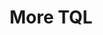 ---
title: More TQL
position: 1.06
type:
description:
  TQL queries can be based on a single node or multiple nodes where you need to include relationships to get data from multiple nodes. For many TQL queries, you have to use relationships to query several Technopedia nodes. Relationships might seem complex but their function is mainly to connect nodes.
content_markdown: |-
  ###### Because TQL is a declarative query language, you can build your query with multiple nodes, relationships, attributes, and add multiple conditions to refine your query.<br>
  

  You can use an alias or variable with a realtionship that has attributes when you want to return data for those attributes. TQL binds the alias that you specify to that relationship, which you can use with the Return clause of the MATCH query to get specific data.
  {: .info}

  #### Building relationships in a query<br>

  
  ###### Relationships provide a way of getting related data from multiple nodes in one query. You connect the nodes by using the relationship that's shown in the database graph. <br>
  
  {: .info}

  Note the direction of the relationship in the graph. If you specify an incorrect direction, you might not get data from the nodes that you want to connect with.

  
  

  The following image shows examples of types of relationships and their directions.
   
  ![API Image](/images/relat.png)<br>&nbsp;
  <br>  
 

  
  <br>
  

  #### Overview............. query<br>

  `MATCH (hw_mod:HARDWARE_MODEL)-[:HAS_A]->(hw_prod:HARDWARE_PRODUCT)<-[:HAS_A]-(manu:MANUFACTURER) RETURN hw_mod, hw_prod, manu`


  `MATCH (node)-[My_alias:relationship {relationship_attribute : value}]->(:node) Return My_alias


      MATCH (:SOFTWARE_RELEASE)-[h:HAS_A {end_date: "2013-12-10 00:00:00"}]->(:SUPPORT_STAGE) RETURN h
      

      RESPONSE SAMPLE

      {
        "results": [
            {
                "end_date": "2013-12-10 00:00:00",
                "modified_at": "2018-05-04 20:01:57",
                "created_at": "2018-05-03 17:29:30"
            }
        ]
      {  `
  
  
  
  QUERY INTENT
  Return release name, software version, software product name, and manufacturer name for 2 software releases
  `MATCH (srelease:SOFTWARE_RELEASE) -[:HAS_A]->(sver:SOFTWARE_VERSION)-[:HAS_A]->(sprod:SOFTWARE_PRODUCT)-[:HAS_A]->(manu:MANUFACTURER) RETURN srelease.release, sver.version, sprod.product, manu.manufacturer LIMIT 2`

  

  <br>
  To create a MATCH statement you must identify the nodes that store the infromaiton you require, and use the following guide to help you to build your query:

   1.	Select the Nodes that you want to use in your query.<br>
   2.	Identify the node attributes that store the information you require.<br>
   3.	Select any relationships to connect to nodes that hold your required data.<br>
   4.	Write your MATCH statement

  <br>
  Here’s some examples:
  <br>
  <b>Objective:</b> To find software that is named Adobe.<br>

    * The Software Product node has an attribute called product.<br>
    * We use MATCH to select the `SOFTWARE_PRODUCT` node and the `product` attribute to filter for Adobe.<br>
    * View the list of attributes that you can use on the Software Product page, or you use the following MATCH statement 
      with the `/tql` endpoint to view a list of attributes for the `SOFTWARE_PRODUCT` node.
      `MATCH(x:SOFTWARE_PRODUCT) RETURN x`
      <br>
    * Use the WHERE clause with the equals operator to specify the condition `product = "Adobe"`.<br>
  <br>
  `MATCH (s:SOFTWARE_PRODUCT) WHERE s.product = "Adobe" Return s`

  <br>
  In this example, software products that have Adobe in the name fields are returned.<br>

  <br>
  <br>

   You must add an alias before the colon in nodes and relationships in the MATCH statement. You refer to this alias in the return clause to specify the query ouput.
   {: .warning}
  
      
  <br>

  The following diagram identifies the software nodes and the relationship directions.
  <br>
  
  ![API Image](/images/sw_graph.png)<br>&nbsp;
  <br>  
  <br>  
  <br>

   When you write MATCH statements that use relationships, you must follow the relationship direction in the diagram.
   {: .warning}

  <br>
  <b>Objective:</b> To get software editions that have a release, verison, and product.<br>

    * To get the required information, you have to add relationships to the software release, software version, and software product nodes.<br>
    * We use MATCH to select the software edtion node and then create relationships to the other nodes.<br>
    * Add an alias to each node and relationship in the  query.<br>
    * To return the data that you need, use the Return clause to refer to the specific aliases.<br>
  <br>
  In this query example, you return software editions in Technopedia with release, verison, and product information. <br>

  `MATCH (e:SOFTWARE_EDITION)<-[x:HAS_A]-(r:SOFTWARE_RELEASE)-[y:HAS_A]->(v:SOFTWARE_VERSION)-[z:HAS_A]->(p:SOFTWARE_PRODUCT) RETURN r,e,v,p`<br>

  <br>
  
  <br>
   
  <b>Query Intent:</b> Get software editions and include the release, verison, product, and manufacturer.<br>
  <br>
  In this query example, you get data for software editions in Technopedia, and include the release, version, product, and manufacturer data for each edition that is listed. <br>

  `MATCH (e:SOFTWARE_EDITION)<-[:HAS_A]-(r:SOFTWARE_RELEASE)-[:HAS_A]->(v:SOFTWARE_VERSION)-[:HAS_A]->(p:SOFTWARE_PRODUCT)<-[:HAS_A]-(m:MANUFACTURER) RETURN e,r,v,p,m LIMIT 10`<br>

  
  <br>

  #### TQL extended relationships<br>


  Here are some examples of extended relationships that connect multiple nodes:

  <b>Query Intent:</b> 

 
 
  The following MATCH query examples show variations in constructions that use relationships and other conditions. To try out a query example, you append the MATCH statement to the following tql endpoint and make a GET request from a API client or use cURL. <br>
  <br>
  `https://v6-1.technopedia.com/tql?q=<MATCH Statement>`
  
left_code_blocks:
  - code_block: |-
      MATCH (n:SOFTWARE_RELEASE)-[:HAS_A]->(:SOFTWARE_VERSION)-[:HAS_A]->(sp:SOFTWARE_PRODUCT)-[:HAS_A]->(m:MANUFACTURER)<-[:HAS_A]-(:CPU_MODEL) WHERE m.manufacturer CONTAINS "TEL" RETURN n.release, sp.product, m.manufacturer LIMIT 5
      
      RESPONSE SAMPLE

      {
        "results": [
            {
                "m.manufacturer": "Intel",
                "n.release": "C++ Composer XE",
                "sp.product": "C++ Composer XE"
            },
            {
                "m.manufacturer": "Intel",
                "n.release": "C++ Composer XE",
                "sp.product": "C++ Composer XE"
            },
            {
                "m.manufacturer": "Intel",
                "n.release": "C++ Composer XE",
                "sp.product": "C++ Composer XE"
            },
            {
                "m.manufacturer": "Intel",
                "n.release": "C++ Composer XE",
                "sp.product": "C++ Composer XE"
            },
            {
                "m.manufacturer": "Intel",
                "n.release": "C++ Composer XE",
                "sp.product": "C++ Composer XE"
            }
        ]
      {  

    title: Example one
    language: javascript
    title: Example one
    language: javascript
  - code_block: |-
      MATCH (aliasx:HARDWARE_PRODUCT) RETURN aliasx.product, aliasx.modified_at LIMIT 10

      RESPONSE SAMPLE

      {
        "results": [
            {
                "aliasx.modified_at": "2011-03-16 09:46:45",
                "aliasx.product": "Express5800/A1080a Series"
            },
            {
                "aliasx.modified_at": "2011-03-21 11:22:10",
                "aliasx.product": "Phaser 3125 (Networked)"
            },
            {
                "aliasx.modified_at": "2017-06-01 11:29:10",
                "aliasx.product": "Pro 3010 Desktop PC"
            },
            {
                "aliasx.modified_at": "2011-03-16 09:50:28",
                "aliasx.product": "Essentio Series"
            },
            {
                "aliasx.modified_at": "2011-03-16 09:50:30",
                "aliasx.product": "DX100 Series"
            },
            {
                "aliasx.modified_at": "2017-06-01 11:29:10",
                "aliasx.product": "500 Series Notebook PC"
            },
            {
                "aliasx.modified_at": "2011-03-16 09:50:28",
                "aliasx.product": "ThinkCentre A51"
            },
            {
                "aliasx.modified_at": "2017-06-01 11:29:10",
                "aliasx.product": "3Com OfficeConnect Cable/DSL Gateway"
            },
            {
                "aliasx.modified_at": "2011-03-16 13:27:17",
                "aliasx.product": "6000 Series"
            },
            {
                "aliasx.modified_at": "2011-03-16 11:04:11",
                "aliasx.product": "IdeaPad Z560"
            }
        ]
      {  
    title: Example two
    language: javascript
  - code_block: |-
      MATCH (s:SOFTWARE_PRODUCT) WHERE s.product = "Office" OR s.product="HealthMatics" RETURN s LIMIT 2 

      RESPONSE SAMPLE

      {
        "results": [
            {                
                "s.alias": null,
                "s.component": null,
                "s.created_at": "2007-04-22 04:55:16",
                "s.desupported_flag": null,
                "s.discontinued_flag": null,
                "s.family": "HealthMatics",
                "s.is_suite": null,
                "s.modified_at": "2017-06-01 10:44:00",
                "s.product": "Office",
                "s.technopedia_id": "141d9f85-66b2-40a6-8efa-450038c2700c",
                "s.url": "http://investor.allscripts.com/phoenix.zhtml?c=112727&p=irol-newsArticle&ID=858912&highlight="
            },
            {
                "s.alias": null,
                "s.component": null,
                "s.created_at": "2013-01-09 10:00:34",
                "s.desupported_flag": null,
                "s.discontinued_flag": null,
                "s.family": null,
                "s.is_suite": "FALSE",
                "s.modified_at": "2014-02-13 21:43:30",
                "s.product": "Office",
                "s.technopedia_id": "35785f94-d5e2-4e0b-b2f1-b7e59ecde968",
                "s.url": "http://www.corel.com/corel/product/index.jsp?
                 pid=prod3430104&cid=catalog50008&segid=692&storeKey=ca&languageCode=en"
            }
        ]
      {  

    title: Example three
    language: javascript
  - code_block: |-
      MATCH (n:SOFTWARE_VERSION) WHERE n.version CONTAINS "1.4.2_05" RETURN n.version, n.order LIMIT 5

      RESPONSE SAMPLE

      {
        "results": [
            {
                "n.order": "66",
                "n.version": "1.4.2_05"
            },
            {
                "n.order": "21",
                "n.version": "1.4.2_05"
            },
            {
                "n.order": "84",
                "n.version": "1.4.2_05"
            }
        ]
      {  

    title: Example four
    language: javascript
  - code_block: |-
      MATCH (n:SOFTWARE_RELEASE)-[:HAS_A]->(:SOFTWARE_VERSION)-[:HAS_A]->(sp:SOFTWARE_PRODUCT) WHERE n.release CONTAINS "23" RETURN n.release, sp.product LIMIT 5

      RESPONSE SAMPLE

      {
        "results": [
            {
                "n.release": "123 Audio MP3 Converter",
                "sp.product": "123 Audio MP3 Converter"
            },
            {
                "n.release": "5523 ADSL Work Station (AWS)",
                "sp.product": "5523 ADSL Work Station (AWS)"
            },
            {
                "n.release": "123Scan",
                "sp.product": "123Scan"
            },
            {
                "n.release": "123Scan",
                "sp.product": "123Scan"
            },
            {
                "n.release": "123Scan",
                "sp.product": "123Scan"
            }
        ]
      {  
    title: Example five
    language: bash
  - code_block: |-
      MATCH (n:SOFTWARE_RELEASE)-[:HAS_A]->(:SOFTWARE_VERSION)-[:HAS_A]->(sp:SOFTWARE_PRODUCT)-[:HAS_A]->(m:MANUFACTURER) WHERE m.manufacturer CONTAINS "people" RETURN n.release, sp.product, m.manufacturer LIMIT 5

      RESPONSE SAMPLE

      {
        "results": [
            {
                "m.manufacturer": "Peoplefluent",
                "n.release": "AAPlanner",
                "sp.product": "AAPlanner"
            },
            {
                "m.manufacturer": "Peoplefluent",
                "n.release": "AAPlanner",
                "sp.product": "AAPlanner"
            },
            {
                "m.manufacturer": "Peoplefluent",
                "n.release": "AAPlanner",
                "sp.product": "AAPlanner"
            },
            {
                "m.manufacturer": "Peoplefluent",
                "n.release": "AAPlanner",
                "sp.product": "AAPlanner"
            },
            {
                "m.manufacturer": "PeopleCube",
                "n.release": "Scheduler Plus",
                "sp.product": "Scheduler Plus"
            }
        ]
      {  
    

    title: Example six
    language: javascript
  - code_block: |-
      MATCH (n:SOFTWARE_RELEASE) RETURN n.cat_sw_release_id, n.ga_date

      
    title: cURL
    language: bash

    

right_code_blocks:
  - code_block: |2
      
      MATCH (alias1.NODE) RETURN alias1 

      MATCH (s:SOFTWARE_PRODUCT) RETURN s
      

      MATCH (alias.NODE) RETURN alias.attribute
      
      MATCH (s:SOFTWARE_PRODUCT) RETURN s.product 
      MATCH (s:SOFTWARE_PRODUCT) RETURN s.technopedia_id
      MATCH (s:SOFTWARE_PRODUCT) RETURN s.technopedia_id, s.product
      MATCH (s:SOFTWARE_PRODUCT) RETURN s.technopedia_id, s.is_suite    
 


      MATCH (alias2.NODE) RETURN alias2

      MATCH (s:SOFTWARE_RELEASE) RETURN s 


      MATCH (alias.NODE) RETURN alias.attribute 
      MATCH (s:SOFTWARE_RELEASE) RETURN s.version 
      

      MATCH (alias3.NODE) RETURN alias3 
      MATCH (n:MANUFACTURER) RETURN n


      MATCH (alias4.NODE) RETURN alias4.attribute
      MATCH (n:MANUFACTURER) RETURN n.manufactuer 

      MATCH (s:SOFTWARE_PRODUCT) RETURN s.technopedia_id, s.product

           
    title: MATCH Statements
    language: bash
  - code_block: |2-
      
      WHERE
      Return software products where the name field is equal to ‘Office’.
      MATCH (s:SOFTWARE_PRODUCT) WHERE s.product = "Office"  RETURN s

      AND
      Return software products where name is Office and the family is HealthMatics. 
      MATCH (s:SOFTWARE_PRODUCT) WHERE s.product = "Office" AND s.family = "HealthMatics" RETURN s 
           
      OR
      Return software products where product name is Office or HealthMatics. 
      MATCH (s:SOFTWARE_PRODUCT) WHERE s.product = "Office" OR s.product = "HealthMatics" RETURN s 
            
      COUNT
      Return count of records. 
      MATCH (s:SOFTWARE_PRODUCT) RETURN count(*) 

      DISTINCT
      Return distinct records only, which don't show duplicates.
      MATCH (s:SOFTWARE_PRODUCT) WHERE s.product = "Microsoft Exchange Server Monitor" RETURN DISTINCT s 
      
      CONTAINS
      Use the CONTAINS clause to return results when an attribute word value is matched. 
      MATCH (s:SOFTWARE_PRODUCT) WHERE s.product CONTAINS "Microsoft" RETURN s 

      AS
      Return output parameter as another name. 
      MATCH (n:SOFTWARE_EDITION) RETURN n.edition as ED, n.modified_at as MOD

      Operators =, <>, >, <, >=, <=
    title: TQL Clauses and examples
    language: bash
---